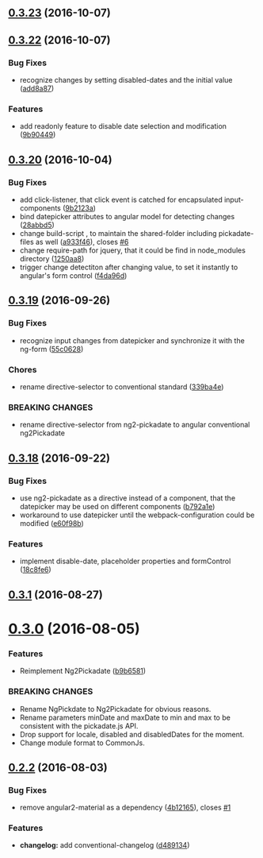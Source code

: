 <a name="0.3.23"></a>
## [0.3.23](https://github.com/cschroeter/ng2-pickadate/compare/0.3.22...v0.3.23) (2016-10-07)



<a name="0.3.22"></a>
## [0.3.22](https://github.com/cschroeter/ng2-pickadate/compare/0.3.20...0.3.22) (2016-10-07)


### Bug Fixes

*  recognize changes by setting disabled-dates and the initial value ([add8a87](https://github.com/cschroeter/ng2-pickadate/commit/add8a87))


### Features

* add readonly feature to disable date selection and modification ([9b90449](https://github.com/cschroeter/ng2-pickadate/commit/9b90449))



<a name="0.3.20"></a>
## [0.3.20](https://github.com/cschroeter/ng2-pickadate/compare/0.3.19...0.3.20) (2016-10-04)


### Bug Fixes

* add click-listener, that click event is catched for encapsulated input-components ([9b2123a](https://github.com/cschroeter/ng2-pickadate/commit/9b2123a))
* bind datepicker attributes to angular model for detecting changes ([28abbd5](https://github.com/cschroeter/ng2-pickadate/commit/28abbd5))
* change build-script , to maintain the shared-folder including pickadate-files as well ([a933f46](https://github.com/cschroeter/ng2-pickadate/commit/a933f46)), closes [#6](https://github.com/cschroeter/ng2-pickadate/issues/6)
* change require-path for jquery, that it could be find in node_modules directory ([1250aa8](https://github.com/cschroeter/ng2-pickadate/commit/1250aa8))
* trigger change detectiton after changing value, to set it instantly to angular's form control ([f4da96d](https://github.com/cschroeter/ng2-pickadate/commit/f4da96d))



<a name="0.3.19"></a>
## [0.3.19](https://github.com/cschroeter/ng2-pickadate/compare/0.3.18...0.3.19) (2016-09-26)


### Bug Fixes

* recognize input changes from datepicker and synchronize it with the ng-form ([55c0628](https://github.com/cschroeter/ng2-pickadate/commit/55c0628))


### Chores

* rename directive-selector to conventional standard ([339ba4e](https://github.com/cschroeter/ng2-pickadate/commit/339ba4e))


### BREAKING CHANGES

* rename directive-selector from ng2-pickadate to angular conventional ng2Pickadate



<a name="0.3.18"></a>
## [0.3.18](https://github.com/cschroeter/ng2-pickadate/compare/0.3.1...0.3.18) (2016-09-22)


### Bug Fixes

* use ng2-pickadate as a directive instead of a component, that the datepicker may be used on different components ([b792a1e](https://github.com/cschroeter/ng2-pickadate/commit/b792a1e))
* workaround to use datepicker until the webpack-configuration could be modified ([e60f98b](https://github.com/cschroeter/ng2-pickadate/commit/e60f98b))


### Features

* implement disable-date, placeholder properties and formControl ([18c8fe6](https://github.com/cschroeter/ng2-pickadate/commit/18c8fe6))



<a name="0.3.1"></a>
## [0.3.1](https://github.com/cschroeter/ng2-pickadate/compare/0.3.0...0.3.1) (2016-08-27)



<a name="0.3.0"></a>
# [0.3.0](https://github.com/cschroeter/ng2-pickadate/compare/0.2.2...0.3.0) (2016-08-05)


### Features

* Reimplement Ng2Pickadate ([b9b6581](https://github.com/cschroeter/ng2-pickadate/commit/b9b6581))


### BREAKING CHANGES

* Rename NgPickdate to Ng2Pickadate for obvious reasons.
* Rename parameters minDate and maxDate to min and max to be consistent with the pickadate.js API.
* Drop support for locale, disabled and disabledDates for the moment.
* Change module format to CommonJs.



<a name="0.2.2"></a>
## [0.2.2](https://github.com/cschroeter/ng2-pickadate/compare/4b12165...0.2.2) (2016-08-03)


### Bug Fixes

* remove angular2-material as a dependency ([4b12165](https://github.com/cschroeter/ng2-pickadate/commit/4b12165)), closes [#1](https://github.com/cschroeter/ng2-pickadate/issues/1)


### Features

* **changelog:** add conventional-changelog ([d489134](https://github.com/cschroeter/ng2-pickadate/commit/d489134))



